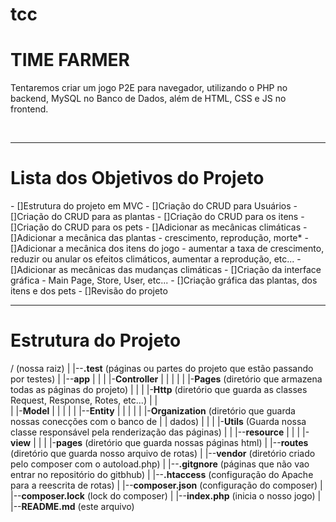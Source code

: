 # tcc

<!-- nome do projeto -->
<h1>TIME FARMER</h1>

<!-- descrição e objetivo do projeto -->
<p>Tentaremos criar um jogo P2E para navegador, utilizando o PHP no backend, MySQL no Banco de Dados, além de HTML, CSS e JS no frontend.</p>
<br>
<hr>

<!-- objetivos listados do projeto -->
<h1>Lista dos Objetivos do Projeto</h1>
- []Estrutura do projeto em MVC
- []Criação do CRUD para Usuários
- []Criação do CRUD para as plantas
- []Criação do CRUD para os itens
- []Criação do CRUD para os pets
- []Adicionar as mecânicas climáticas
- []Adicionar a mecânica das plantas - crescimento, reprodução, morte*
- []Adicionar a mecânica dos itens do jogo - aumentar a taxa de crescimento, reduzir ou anular os efeitos climáticos, aumentar a reprodução, etc...
- []Adicionar as mecânicas das mudanças climáticas
- []Criação da interface gráfica - Main Page, Store, User, etc...
- []Criação gráfica das plantas, dos itens e dos pets
- []Revisão do projeto
<br>
<hr>

<h1>Estrutura do Projeto</h1>

/ (nossa raiz)
|
|--<b>.test</b> (páginas ou partes do projeto que estão passando por testes)
|
|--<b>app</b>
|   |
|   |-<b>Controller</b>
|   |     |
|   |     |-<b>Pages</b> (diretório que armazena todas as páginas do projeto)
|   |
|   |-<b>Http</b> (diretório que guarda as classes Request, Response, Rotes, etc...)
|   |   
|   |-<b>Model</b>
|   |   |
|   |   |--<b>Entity</b>
|   |         |
|   |         |-<b>Organization</b> (diretório que guarda nossas conecções com o banco de 
|   |                                dados)
|   |
|   |-<b>Utils</b> (Guarda nossa classe responsável pela renderização das páginas)
|
|
|--<b>resource</b>
|     |
|     |-<b>view</b>
|         |
|         |-<b>pages</b> (diretório que guarda nossas páginas html)
|
|--<b>routes</b> (diretório que guarda nosso arquivo de rotas)
|
|--<b>vendor</b> (diretório criado pelo composer com o autoload.php)
|
|--<b>.gitgnore</b> (páginas que não vao entrar no repositório do gitbhub)
|
|--<b>.htaccess</b> (configuração do Apache para a reescrita de rotas)
|
|--<b>composer.json</b> (configuração do composer)
|
|--<b>composer.lock</b> (lock do composer)
|
|--<b>index.php</b> (inicia o nosso jogo)
|
|--<b>README.md</b> (este arquivo)

